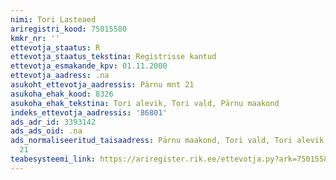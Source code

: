 ```yaml
---
nimi: Tori Lasteaed
ariregistri_kood: 75015580
kmkr_nr: ''
ettevotja_staatus: R
ettevotja_staatus_tekstina: Registrisse kantud
ettevotja_esmakande_kpv: 01.11.2000
ettevotja_aadress: .na
asukoht_ettevotja_aadressis: Pärnu mnt 21
asukoha_ehak_kood: 8326
asukoha_ehak_tekstina: Tori alevik, Tori vald, Pärnu maakond
indeks_ettevotja_aadressis: '86801'
ads_adr_id: 3393142
ads_ads_oid: .na
ads_normaliseeritud_taisaadress: Pärnu maakond, Tori vald, Tori alevik, Pärnu mnt
  21
teabesysteemi_link: https://ariregister.rik.ee/ettevotja.py?ark=75015580&ref=rekvisiidid
---
```


